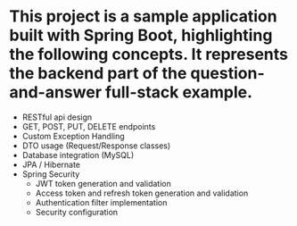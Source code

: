 # This project is a sample application built with Spring Boot, highlighting the following concepts. It represents the backend part of the question-and-answer full-stack example.
- RESTful api design
- GET, POST, PUT, DELETE endpoints
- Custom Exception Handling
- DTO usage (Request/Response classes)
- Database integration (MySQL)
- JPA / Hibernate
- Spring Security
  - JWT token generation and validation
  - Access token and refresh token generation and validation
  - Authentication filter implementation
  - Security configuration
 